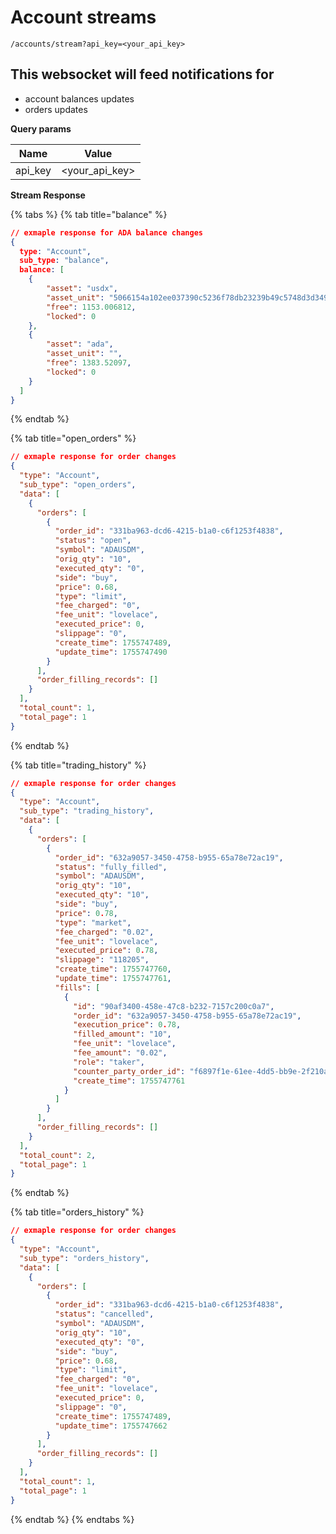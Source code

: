 # Account streams

`/accounts/stream?api_key=<your_api_key>`&#x20;

## This websocket will feed notifications for

* account balances updates
* orders updates

**Query params**

| Name     | Value             |
| -------- | ----------------- |
| api\_key | \<your\_api\_key> |

**Stream Response**

{% tabs %}
{% tab title="balance" %}
```json
// exmaple response for ADA balance changes
{
  type: "Account",
  sub_type: "balance",
  balance: [
    {
        "asset": "usdx",
        "asset_unit": "5066154a102ee037390c5236f78db23239b49c5748d3d349f3ccf04b55534458",
        "free": 1153.006812,
        "locked": 0
    },
    {
        "asset": "ada",
        "asset_unit": "",
        "free": 1383.52097,
        "locked": 0
    }
  ]
}


```
{% endtab %}

{% tab title="open_orders" %}
```json
// exmaple response for order changes
{
  "type": "Account",
  "sub_type": "open_orders",
  "data": [
    {
      "orders": [
        {
          "order_id": "331ba963-dcd6-4215-b1a0-c6f1253f4838",
          "status": "open",
          "symbol": "ADAUSDM",
          "orig_qty": "10",
          "executed_qty": "0",
          "side": "buy",
          "price": 0.68,
          "type": "limit",
          "fee_charged": "0",
          "fee_unit": "lovelace",
          "executed_price": 0,
          "slippage": "0",
          "create_time": 1755747489,
          "update_time": 1755747490
        }
      ],
      "order_filling_records": []
    }
  ],
  "total_count": 1,
  "total_page": 1
}


```
{% endtab %}

{% tab title="trading_history" %}
```json
// exmaple response for order changes
{
  "type": "Account",
  "sub_type": "trading_history",
  "data": [
    {
      "orders": [
        {
          "order_id": "632a9057-3450-4758-b955-65a78e72ac19",
          "status": "fully_filled",
          "symbol": "ADAUSDM",
          "orig_qty": "10",
          "executed_qty": "10",
          "side": "buy",
          "price": 0.78,
          "type": "market",
          "fee_charged": "0.02",
          "fee_unit": "lovelace",
          "executed_price": 0.78,
          "slippage": "118205",
          "create_time": 1755747760,
          "update_time": 1755747761,
          "fills": [
            {
              "id": "90af3400-458e-47c8-b232-7157c200c0a7",
              "order_id": "632a9057-3450-4758-b955-65a78e72ac19",
              "execution_price": 0.78,
              "filled_amount": "10",
              "fee_unit": "lovelace",
              "fee_amount": "0.02",
              "role": "taker",
              "counter_party_order_id": "f6897f1e-61ee-4dd5-bb9e-2f210a216fff",
              "create_time": 1755747761
            }
          ]
        }
      ],
      "order_filling_records": []
    }
  ],
  "total_count": 2,
  "total_page": 1
}
```
{% endtab %}

{% tab title="orders_history" %}
```json
// exmaple response for order changes
{
  "type": "Account",
  "sub_type": "orders_history",
  "data": [
    {
      "orders": [
        {
          "order_id": "331ba963-dcd6-4215-b1a0-c6f1253f4838",
          "status": "cancelled",
          "symbol": "ADAUSDM",
          "orig_qty": "10",
          "executed_qty": "0",
          "side": "buy",
          "price": 0.68,
          "type": "limit",
          "fee_charged": "0",
          "fee_unit": "lovelace",
          "executed_price": 0,
          "slippage": "0",
          "create_time": 1755747489,
          "update_time": 1755747662
        }
      ],
      "order_filling_records": []
    }
  ],
  "total_count": 1,
  "total_page": 1
}
```
{% endtab %}
{% endtabs %}

